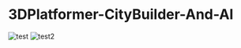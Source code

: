 # 3DPlatformer-CityBuilder-And-AI
![test](https://gyazo.com/19aa3434545789924d5ab67e72c5576a.gif)
![test2](https://gyazo.com/6a3536a4a95d3bafcf69213c21130c95.gif)
